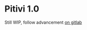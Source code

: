 # Pitivi 1.0

Still WIP, follow advancement [on gitlab](https://gitlab.gnome.org/GNOME/pitivi/milestones/1)
